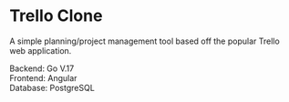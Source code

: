 # Trello Clone

A simple planning/project management tool based off the popular Trello web application.

Backend: Go V.17 <br>
Frontend: Angular <br>
Database: PostgreSQL <br>
